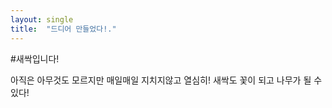 ```yaml
---
layout: single
title:  "드디어 만들었다!."
---
```


#새싹입니다!

아직은 아무것도 모르지만 매일매일 지치지않고 열심히!
새싹도 꽃이 되고 나무가 될 수 있다!
